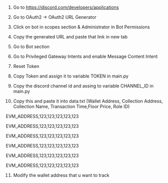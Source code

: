 1) Go to https://discord.com/developers/applications

2) Go to OAuth2 -> OAuth2 URL Generator

3) Click on bot in scopes section & Administrator in Bot Permissions

4) Copy the generated URL and paste that link in new tab

5) Go to Bot section

6) Go to Privileged Gateway Intents and enable Message Content Intent

7) Reset Token

8) Copy Token and assign it to variable TOKEN in main.py

9) Copy the discord channel id and assing to variable CHANNEL_ID in main.py

10) Copy this and paste it into data.txt (Wallet Address, Collection Address, Collection Name, Transaction Time,Floor Price, Role ID)

EVM_ADDRESS,123,123,123,123,123

EVM_ADDRESS,123,123,123,123,123

EVM_ADDRESS,123,123,123,123,123

EVM_ADDRESS,123,123,123,123,123

EVM_ADDRESS,123,123,123,123,123

EVM_ADDRESS,123,123,123,123,123

11) Modify the wallet address that u want to track
